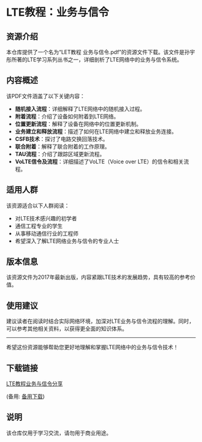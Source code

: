 # LTE教程：业务与信令

## 资源介绍

本仓库提供了一个名为“LET教程 业务与信令.pdf”的资源文件下载。该文件是孙宇彤所著的LTE学习系列丛书之一，详细剖析了LTE网络中的业务与信令系统。

## 内容概述

该PDF文件涵盖了以下关键内容：

- **随机接入流程**：详细解释了LTE网络中的随机接入过程。
- **附着流程**：介绍了设备如何附着到LTE网络。
- **位置更新流程**：解释了设备在网络中的位置更新机制。
- **业务建立和释放流程**：描述了如何在LTE网络中建立和释放业务连接。
- **CSFB技术**：探讨了电路交换回落技术。
- **联合附着**：解释了联合附着的工作原理。
- **TAU流程**：介绍了跟踪区域更新流程。
- **VoLTE信令及流程**：详细描述了VoLTE（Voice over LTE）的信令和相关流程。

## 适用人群

该资源适合以下人群阅读：

- 对LTE技术感兴趣的初学者
- 通信工程专业的学生
- 从事移动通信行业的工程师
- 希望深入了解LTE网络业务与信令的专业人士

## 版本信息

该资源文件为2017年最新出版，内容紧跟LTE技术的发展趋势，具有较高的参考价值。

## 使用建议

建议读者在阅读时结合实际网络环境，加深对LTE业务与信令流程的理解。同时，可以参考其他相关资料，以获得更全面的知识体系。

---

希望这份资源能够帮助您更好地理解和掌握LTE网络中的业务与信令技术！

## 下载链接
[LTE教程业务与信令分享](https://pan.quark.cn/s/ea8d1032d050) 

(备用: [备用下载](https://pan.baidu.com/s/13nMGRiQafWVKC9pLkju1Og?pwd=1234))

## 说明

该仓库仅用于学习交流，请勿用于商业用途。
